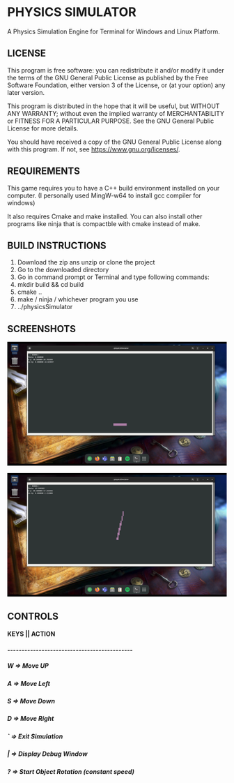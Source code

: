 # PHYSICS SIMULATOR
A Physics Simulation Engine for Terminal for Windows and Linux Platform.

## LICENSE
This program is free software: you can redistribute it and/or modify
it under the terms of the GNU General Public License as published by
the Free Software Foundation, either version 3 of the License, or
(at your option) any later version.

This program is distributed in the hope that it will be useful,
but WITHOUT ANY WARRANTY; without even the implied warranty of
MERCHANTABILITY or FITNESS FOR A PARTICULAR PURPOSE. See the
GNU General Public License for more details.

You should have received a copy of the GNU General Public License
along with this program.  If not, see <https://www.gnu.org/licenses/>.

## REQUIREMENTS
This game requires you to have a C++ build environment installed on your computer.
(I personally used MingW-w64 to install gcc compiler for windows)

It also requires Cmake and make installed. You can also install other programs like
ninja that is compactble with cmake instead of make.

## BUILD INSTRUCTIONS

1. Download the zip ans unzip or clone the project
2. Go to the downloaded directory
3. Go in command prompt or Terminal and type following commands:
4. mkdir build && cd build
5. cmake ..
6. make / ninja / whichever program you use
7. ../physicsSimulator

## SCREENSHOTS
![alt_tag](https://github.com/KrishnenduMarathe/physicsSimulator/blob/main/Media/1.png)

![alt_tag](https://github.com/KrishnenduMarathe/physicsSimulator/blob/main/Media/2.png)

## CONTROLS

#### KEYS       ||    ACTION
#### --------------------------------------------
#####  W         =>    Move UP
#####  A         =>    Move Left
#####  S         =>    Move Down
#####  D         =>    Move Right
#####  `         =>    Exit Simulation
#####  |         =>    Display Debug Window
#####  ?         =>    Start Object Rotation (constant speed)
